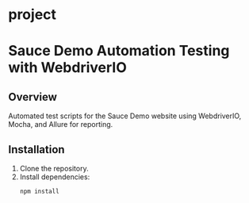 # project
# Sauce Demo Automation Testing with WebdriverIO

## Overview
Automated test scripts for the Sauce Demo website using WebdriverIO, Mocha, and Allure for reporting.

## Installation
1. Clone the repository.
2. Install dependencies:
   ```bash
   npm install
